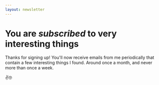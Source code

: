 ```yaml
---
layout: newsletter
---
```

<h1 class="homepagename"><b>You are <b><i>subscribed</i></b> to very interesting things</b></h1>

Thanks for signing up! You'll now receive emails from me periodically that contain a few interesting things I found. Around once a month, and never more than once a week. 

✌️🤓